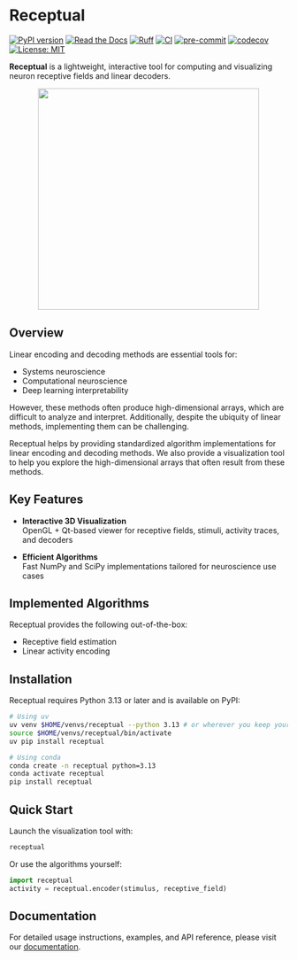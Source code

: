 # Receptual

[![PyPI version](https://img.shields.io/pypi/v/receptual.svg)](https://pypi.org/project/receptual/)
[![Read the Docs](https://readthedocs.org/projects/receptual/badge/?version=latest)](https://receptual.readthedocs.io/)
[![Ruff](https://img.shields.io/endpoint?url=https://raw.githubusercontent.com/astral-sh/ruff/main/assets/badge/v2.json)](https://github.com/astral-sh/ruff)
[![CI](https://github.com/rory-bedford/Receptual/actions/workflows/ci.yml/badge.svg)](https://github.com/rory-bedford/Receptual/actions/workflows/ci.yml)
[![pre-commit](https://img.shields.io/badge/pre--commit-enabled-brightgreen?logo=pre-commit)](https://github.com/pre-commit/pre-commit)
[![codecov](https://codecov.io/gh/rory-bedford/Receptual/graph/badge.svg?token=60S5WLF5PE)](https://codecov.io/gh/rory-bedford/Receptual)
[![License: MIT](https://img.shields.io/badge/License-MIT-yellow.svg)](LICENSE)

**Receptual** is a lightweight, interactive tool for computing and visualizing neuron receptive fields and linear decoders.

<p align="center">
    <img src="https://raw.githubusercontent.com/rory-bedford/Receptual/main/assets/logo_black_rotating.gif" width="400">
</p>

## Overview

Linear encoding and decoding methods are essential tools for:

- Systems neuroscience
- Computational neuroscience
- Deep learning interpretability

However, these methods often produce high-dimensional arrays, which are difficult to analyze and interpret. Additionally, despite the ubiquity of linear methods, implementing them can be challenging.

Receptual helps by providing standardized algorithm implementations for linear encoding and decoding methods. We also provide a visualization tool to help you explore the high-dimensional arrays that often result from these methods.

## Key Features

- **Interactive 3D Visualization**  
  OpenGL + Qt-based viewer for receptive fields, stimuli, activity traces, and decoders

- **Efficient Algorithms**  
  Fast NumPy and SciPy implementations tailored for neuroscience use cases

## Implemented Algorithms

Receptual provides the following out-of-the-box:

- Receptive field estimation
- Linear activity encoding

## Installation

Receptual requires Python 3.13 or later and is available on PyPI:

```bash
# Using uv
uv venv $HOME/venvs/receptual --python 3.13 # or wherever you keep your environments
source $HOME/venvs/receptual/bin/activate
uv pip install receptual

# Using conda
conda create -n receptual python=3.13
conda activate receptual
pip install receptual
```

## Quick Start

Launch the visualization tool with:

```bash
receptual
```

Or use the algorithms yourself:
```python
import receptual
activity = receptual.encoder(stimulus, receptive_field)
```

## Documentation

For detailed usage instructions, examples, and API reference, please visit our [documentation](https://receptual.readthedocs.io/).

